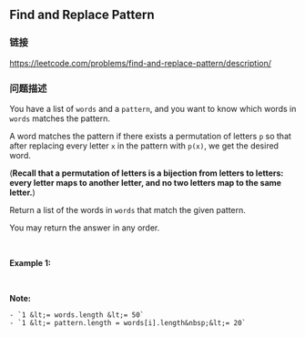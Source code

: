 ## Find and Replace Pattern  
### 链接  
https://leetcode.com/problems/find-and-replace-pattern/description/  
### 问题描述
You have a list of&nbsp;`words` and a `pattern`, and you want to know which words in `words` matches the pattern.

A word matches the pattern if there exists a permutation of letters `p` so that after replacing every letter `x` in the pattern with `p(x)`, we get the desired word.

(**Recall that a permutation of letters is a bijection from letters to letters: every letter maps to another letter, and no two letters map to the same letter.**)

Return a list of the words in `words`&nbsp;that match the given pattern.&nbsp;

You may return the answer in any order.

&nbsp;

**Example 1:**

&nbsp;

**Note:**

	- `1 &lt;= words.length &lt;= 50`
	- `1 &lt;= pattern.length = words[i].length&nbsp;&lt;= 20`
